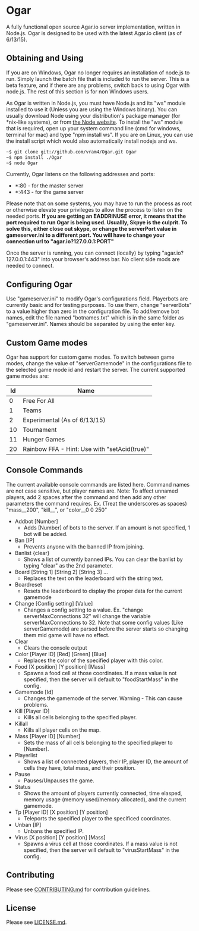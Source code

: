 # Ogar
A fully functional open source Agar.io server implementation, written in Node.js. Ogar is designed to be used with the latest Agar.io client (as of 6/13/15).

## Obtaining and Using
If you are on Windows, Ogar no longer requires an installation of node.js to run. Simply launch the batch file that is included to run the server. This is a beta feature, and if there are any problems, switch back to using Ogar with node.js. The rest of this section is for non Windows users.

As Ogar is written in Node.js, you must have Node.js and its "ws" module installed to use it (Unless you are using the Windows binary). You can usually download Node using your distribution's package manager (for *nix-like systems), or from [the Node website](http://nodejs.org). To install the "ws" module that is required, open up your system command line (cmd for windows, terminal for mac) and type "npm install ws". If you are on Linux, you can use the install script which would also automatically install nodejs and ws. 

```sh
~$ git clone git://github.com/vram4/Ogar.git Ogar
~$ npm install ./Ogar
~$ node Ogar
```

Currently, Ogar listens on the following addresses and ports:
* *:80 - for the master server
* *:443 - for the game server

Please note that on some systems, you may have to run the process as root or otherwise elevate your privileges to allow the process to listen on the needed ports. **If you are getting an EADDRINUSE error, it means that the port required to run Ogar is being used. Usuallly, Skpye is the culprit. To solve this, either close out skype, or change the serverPort value in gameserver.ini to a different port. You will have to change your connection url to "agar.io?127.0.0.1:PORT"**

Once the server is running, you can connect (locally) by typing "agar.io?127.0.0.1:443" into your browser's address bar. No client side mods are needed to connect.

## Configuring Ogar
Use "gameserver.ini" to modify Ogar's configurations field. Playerbots are currently basic and for testing purposes. To use them, change "serverBots" to a value higher than zero in the configuration file. To add/remove bot names, edit the file named "botnames.txt" which is in the same folder as "gameserver.ini". Names should be separated by using the enter key.

## Custom Game modes
Ogar has support for custom game modes. To switch between game modes, change the value of "serverGamemode" in the configurations file to the selected game mode id and restart the server. The current supported game modes are:

Id   | Name
-----|--------------
0    | Free For All
1    | Teams
2    | Experimental (As of 6/13/15)
10   | Tournament
11   | Hunger Games
20   | Rainbow FFA - Hint: Use with "setAcid(true)"

## Console Commands
The current available console commands are listed here. Command names are not case sensitive, but player names are. Note: To affect unnamed players, add 2 spaces after the command and then add any other parameters the command requires. Ex. (Treat the underscores as spaces) "mass__200", "kill__", or "color__0 0 250" 

 - Addbot [Number]
   * Adds [Number] of bots to the server. If an amount is not specified, 1 bot will be added.
 - Ban [IP]
   * Prevents anyone with the banned IP from joining.
 - Banlist {clear}
   * Shows a list of currently banned IPs. You can clear the banlist by typing "clear" as the 2nd parameter.
 - Board [String 1] [String 2] [String 3] ...
   * Replaces the text on the leaderboard with the string text.
 - Boardreset
   * Resets the leaderboard to display the proper data for the current gamemode
 - Change [Config setting] [Value]
   * Changes a config setting to a value. Ex. "change serverMaxConnections 32" will change the variable serverMaxConnections to 32. Note that some config values (Like serverGamemode) are parsed before the server starts so changing them mid game will have no effect.
 - Clear
   * Clears the console output
 - Color [Player ID] [Red] [Green] [Blue]
   * Replaces the color of the specified player with this color.
 - Food [X position] [Y position] [Mass]
   * Spawns a food cell at those coordinates. If a mass value is not specified, then the server will default to "foodStartMass" in the config.
 - Gamemode [Id]
   * Changes the gamemode of the server. Warning - This can cause problems.
 - Kill [Player ID]
   * Kills all cells belonging to the specified player.
 - Killall
   * Kills all player cells on the map.
 - Mass [Player ID] [Number]
   * Sets the mass of all cells belonging to the specified player to [Number].
 - Playerlist
   * Shows a list of connected players, their IP, player ID, the amount of cells they have, total mass, and their position. 
 - Pause
   * Pauses/Unpauses the game.
 - Status
   * Shows the amount of players currently connected, time elasped, memory usage (memory used/memory allocated), and the current gamemode.
 - Tp [Player ID] [X position] [Y position]
   * Teleports the specified player to the specificed coordinates.
 - Unban [IP]
   * Unbans the specified IP.
 - Virus [X position] [Y position] [Mass]
   * Spawns a virus cell at those coordinates. If a mass value is not specified, then the server will default to "virusStartMass" in the config.

## Contributing
Please see [CONTRIBUTING.md](https://github.com/forairan/Ogar/blob/master/CONTRIBUTING.md) for contribution guidelines.

## License
Please see [LICENSE.md](https://github.com/forairan/Ogar/blob/master/LICENSE.md).
